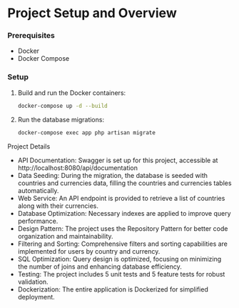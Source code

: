 # Project Setup and Overview

### Prerequisites
- Docker
- Docker Compose

### Setup

1. Build and run the Docker containers:
   ```bash
   docker-compose up -d --build
2. Run the database migrations:
   ```bash
   docker-compose exec app php artisan migrate
 Project Details
- API Documentation: Swagger is set up for this project, accessible at http://localhost:8080/api/documentation
- Data Seeding: During the migration, the database is seeded with countries and currencies data, filling the countries and currencies tables automatically.
- Web Service: An API endpoint is provided to retrieve a list of countries along with their currencies.
- Database Optimization: Necessary indexes are applied to improve query performance.
- Design Pattern: The project uses the Repository Pattern for better code organization and maintainability.
- Filtering and Sorting: Comprehensive filters and sorting capabilities are implemented for users by country and currency.
- SQL Optimization: Query design is optimized, focusing on minimizing the number of joins and enhancing database efficiency.
- Testing: The project includes 5 unit tests and 5 feature tests for robust validation.
- Dockerization: The entire application is Dockerized for simplified deployment.

